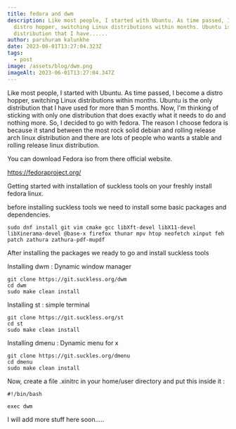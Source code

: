 ```yaml
---
title: fedora and dwm
description: Like most people, I started with Ubuntu. As time passed, I become a
  distro hopper, switching Linux distributions within months. Ubuntu is the only
  distribution that I have......
author: parshuram kalunkhe
date: 2023-06-01T13:27:04.323Z
tags:
  - post
image: /assets/blog/dwm.png
imageAlt: 2023-06-01T13:27:04.347Z
---
```

Like most people, I started with Ubuntu. As time passed, I become a distro hopper, switching Linux distributions within months. Ubuntu is the only distribution that I have used for more than 5 months. Now, I'm thinking of sticking with only one distribution that does exactly what it needs to do and nothing more. So, I decided to go with fedora. The reason I choose fedora is because it stand between the most rock solid debian and rolling release arch linux distribution and there are lots of people who wants a stable and rolling release linux distribution. 

You can download Fedora iso from there official website.

https://fedoraproject.org/

Getting started with installation of suckless tools on your freshly install fedora linux.

before installing suckless tools we need to install some basic packages and dependencies. 

```shell
sudo dnf install git vim cmake gcc libXft-devel libX11-devel libXinerama-devel @base-x firefox thunar mpv htop neofetch xinput feh patch zathura zathura-pdf-mupdf
```

After installing the packages we ready to go and install suckless tools

Installing dwm : Dynamic window manager

```shell
git clone https://git.suckless.org/dwm
cd dwm 
sudo make clean install
```

Installing st : simple terminal 

```shell
git clone https://git.suckless.org/st
cd st
sudo make clean install
```

Installing dmenu : Dynamic menu for x

```shell
git clone https://git.suckles.org/dmenu
cd dmenu
sudo make clean install
```

Now, create a file .xinitrc in your home/user directory and put this inside it :

```shell
#!/bin/bash

exec dwm 
```

I will add more stuff here soon.....